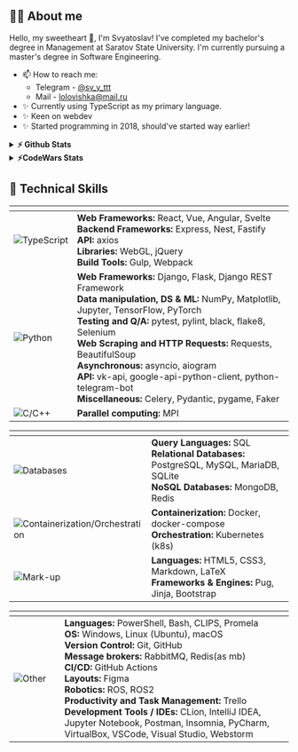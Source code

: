 ## 🙋‍♂️ About me
Hello, my sweetheart 👋, I'm Svyatoslav!
I've completed my bachelor's degree in Management at Saratov State University.
I'm currently pursuing a master's degree in Software Engineering.
- 📫 How to reach me: 
    - Telegram - [@sv_y_ttt](https://t.me/sv_y_ttt)
    - Mail - [lolovishka@mail.ru](lolovishka@mail.ru)
- ✨ Currently using TypeScript as my primary language.
- ✨ Keen on webdev
- ✨ Started programming in 2018, should've started way earlier!

<details>
  <summary>
    <b>⚡ Github Stats</b>
  </summary>
  <br />
  <img height="180em" src="https://github-readme-stats.vercel.app/api/top-langs/?username=svvvyt&show_icons=true&hide_border=true&layout=compact&langs_count=8" />
  <img height="180em" src="https://github-readme-streak-stats.herokuapp.com/?user=svvvyt&hide_border=true" />
</details>

<details>
  <summary>
    <b>⚡CodeWars Stats</b>
  </summary>
  <br />
  <div align="center">

  [![Github Readme Codewars](https://codewars-stats-ignacio-cuadra.vercel.app/?username=svvvyt)](https://github.com/ignacio-cuadra/github-readme-codewars)
    
  </div>
</details>

<h2>💼 Technical Skills</h2>
<div align="center">

<table>
    <thead>
        <tr>
        <th width="130px"></th>
        <th width="870px"></th>
        </tr>
    </thead>
      <tr><td style="width: 130px;">
        <img src="https://img.shields.io/badge/TypeScript-007ACC?style=for-the-badge&logo=typescript&logoColor=white" alt="TypeScript"/>
        </td><td>
        <strong>Web Frameworks:</strong> React, Vue, Angular, Svelte<br>
        <strong>Backend Frameworks:</strong> Express, Nest, Fastify<br>
        <strong>API:</strong> axios<br>
        <strong>Libraries:</strong> WebGL, jQuery<br>
        <strong>Build Tools:</strong> Gulp, Webpack<br>
    </td></tr>
    <tr><td style="width: 130px;">
        <img src="https://img.shields.io/badge/python-3670A0?style=for-the-badge&logo=python&logoColor=ffdd54" alt="Python"/>
        </td><td>
        <strong>Web Frameworks:</strong> Django, Flask, Django REST Framework<br>
        <strong>Data manipulation, DS & ML:</strong> NumPy, Matplotlib, Jupyter, TensorFlow, PyTorch<br>
        <strong>Testing and Q/A:</strong> pytest, pylint, black, flake8, Selenium <br>
        <strong>Web Scraping and HTTP Requests:</strong> Requests, BeautifulSoup<br>
        <strong>Asynchronous:</strong> asyncio, aiogram <br>
        <strong>API:</strong> vk-api, google-api-python-client, python-telegram-bot<br>
        <strong>Miscellaneous:</strong> Celery, Pydantic, pygame, Faker<br>
    </td></tr>
    <tr><td style="width: 130px;">
        <img src="https://img.shields.io/badge/C/C++-%2300599C.svg?style=for-the-badge&logo=c%2B%2B&logoColor=white" alt="C/C++"/>
        </td><td>
        <strong>Parallel computing:</strong> MPI
    </td></tr>
</table>


<table>
    <thead>
        <tr>
        <th width="130px"></th>
        <th width="870px"></th>
        </tr>
    </thead>
    <tr><td style="width: 130px;">
        <img src="https://img.shields.io/badge/databases-003B57?style=for-the-badge&logo=database&logoColor=white" alt="Databases"/>
        </td><td>
        <strong>Query Languages:</strong> SQL<br>
        <strong>Relational Databases:</strong> PostgreSQL, MySQL, MariaDB, SQLite<br>
        <strong>NoSQL Databases:</strong> MongoDB, Redis
    </td></tr>
    <tr><td style="width: 130px;">
        <img src="https://img.shields.io/badge/Containers-%230db7ed.svg?style=for-the-badge" alt="Containerization/Orchestration"/>
        </td><td>
        <strong>Containerization:</strong> Docker, docker-compose<br>
        <strong>Orchestration:</strong> Kubernetes (k8s)<br>
    </td></tr>
    <tr><td style="width: 130px;">
        <img src="https://img.shields.io/badge/Markup-%23E34F26.svg?style=for-the-badge" alt="Mark-up"/>
        </td><td>
        <strong>Languages:</strong> HTML5, CSS3, Markdown, LaTeX<br>
        <strong>Frameworks & Engines:</strong> Pug, Jinja, Bootstrap<br>
    </td></tr>
</table>


<table>
    <thead >
        <tr>
        <th width="130px"></th>
        <th width="870px"></th>
        </tr>
    </thead>
    <tr><td style="width: 130px;">
        <img src="https://img.shields.io/badge/Other-545454.svg?style=for-the-badge" alt="Other"/>
        </td><td>
        <strong>Languages:</strong> PowerShell, Bash, CLIPS, Promela<br>
        <strong>OS:</strong> Windows, Linux (Ubuntu), macOS<br>
        <strong>Version Control:</strong> Git, GitHub <br>
        <strong>Message brokers:</strong> RabbitMQ, Redis(as mb) <br>
        <strong>CI/CD:</strong> GitHub Actions <br>
        <strong>Layouts:</strong> Figma<br>
        <strong>Robotics:</strong> ROS, ROS2 <br>
        <strong>Productivity and Task Management:</strong> Trello <br>
        <strong>Development Tools / IDEs:</strong> CLion, IntelliJ IDEA, Jupyter Notebook, Postman, Insomnia, PyCharm, VirtualBox, VSCode, Visual Studio, Webstorm <br>
    </td></tr>
</table>
<!--
**svvvyt/svvvyt** is a ✨ _special_ ✨ repository because its `README.md` (this file) appears on your GitHub profile.
Here are some ideas to get you started:
- 🔭 I’m currently working on ...
- 🌱 I’m currently learning ...
- 👯 I’m looking to collaborate on ...
- 🤔 I’m looking for help with ...
- 💬 Ask me about ...
- 📫 How to reach me: ...
- 😄 Pronouns: ...
- ⚡ Fun fact: ...
-->

